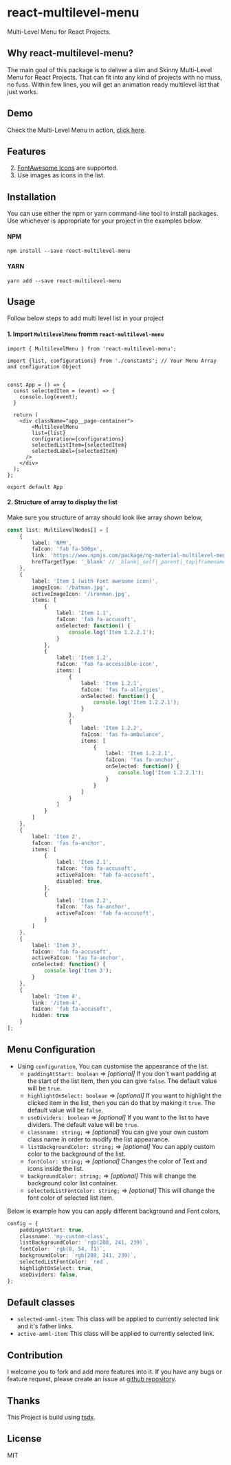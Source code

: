 # react-multilevel-menu

Multi-Level Menu for React Projects.

## Why react-multilevel-menu?

The main goal of this package is to deliver a slim and Skinny Multi-Level Menu for React Projects. That can fit into any kind of projects with no muss, no fuss. Within few lines, you will get an animation ready multilevel list that just works.

## Demo

Check the Multi-Level Menu in action, [click here](https://demo.codershood.info/react-multilevel-menu/).

## Features
2. [FontAwesome Icons](https://fontawesome.com/v4.7.0/icons/) are supported.
3. Use images as icons in the list.

## Installation
You can use either the npm or yarn command-line tool to install packages. Use whichever is appropriate for your project in the examples below.

#### NPM
```  
npm install --save react-multilevel-menu
```
        
#### YARN
```          
yarn add --save react-multilevel-menu
```
        
## Usage
Follow below steps to add multi level list in your project

#### 1. Import `MultilevelMenu` fromm `react-multilevel-menu`

```tsx
import { MultilevelMenu } from 'react-multilevel-menu';

import {list, configurations} from './constants'; // Your Menu Array and configuration Object


const App = () => {
  const selectedItem = (event) => {
    console.log(event);
  }

  return (
    <div className="app__page-container">
        <MultilevelMenu 
        list={list} 
        configuration={configurations} 
        selectedListItem={selectedItem} 
        selectedLabel={selectedItem}
      />
    </div>
  );
};

export default App
```  

#### 2. Structure of array to display the list

Make sure you structure of array should look like array shown below,     
```typescript
const list: MultilevelNodes[] = [
    {
        label: 'NPM',
        faIcon: 'fab fa-500px',
        link: 'https://www.npmjs.com/package/ng-material-multilevel-menu',
        hrefTargetType: '_blank' // _blank|_self|_parent|_top|framename
    },
    {
        label: 'Item 1 (with Font awesome icon)',
        imageIcon: '/batman.jpg',
        activeImageIcon: '/ironman.jpg',
        items: [
            {
                label: 'Item 1.1',
                faIcon: 'fab fa-accusoft',
                onSelected: function() {
                    console.log('Item 1.2.2.1');
                }
            },
            {
                label: 'Item 1.2',
                faIcon: 'fab fa-accessible-icon',
                items: [
                    {
                        label: 'Item 1.2.1',
                        faIcon: 'fas fa-allergies',
                        onSelected: function() {
                            console.log('Item 1.2.2.1');
                        }
                    },
                    {
                        label: 'Item 1.2.2',
                        faIcon: 'fas fa-ambulance',
                        items: [
                            {
                                label: 'Item 1.2.2.1',
                                faIcon: 'fas fa-anchor',
                                onSelected: function() {
                                    console.log('Item 1.2.2.1');
                                }
                            }
                        ]
                    }
                ]
            }
        ]
    },
    {
        label: 'Item 2',
        faIcon: 'fas fa-anchor', 
        items: [
            {
                label: 'Item 2.1',
                faIcon: 'fab fa-accusoft',
                activeFaIcon: 'fab fa-accusoft',
                disabled: true,
            },
            {
                label: 'Item 2.2',
                faIcon: 'fas fa-anchor', 
                activeFaIcon: 'fab fa-accusoft',
            }
        ]
    },
    {
        label: 'Item 3',
        faIcon: 'fab fa-accusoft',
        activeFaIcon: 'fas fa-anchor', 
        onSelected: function() {
            console.log('Item 3');
        }
    },
    {
        label: 'Item 4',
        link: '/item-4',
        faIcon: 'fab fa-accusoft',
        hidden: true
    }
];
```

## Menu Configuration

- Using ```configuration```, You can customise the appearance of the list.
    * ```paddingAtStart: boolean``` => *[optional]* If you don't want padding at the start of the list item, then you can give ```false```. The default value will be ```true```.
    * ```highlightOnSelect: boolean``` => *[optional]* If you want to highlight the clicked item in the list, then you can do that by making it ```true```. The default value will be ```false```.
    * ```useDividers: boolean``` => *[optional]* If you want to the list to have dividers. The default value will be ```true```.
    * ```classname: string;``` => *[optional]* You can give your own custom class name in order to modify the list appearance. 
    * ```listBackgroundColor: string;``` => *[optional]* You can apply custom color to the background of the list.
    * ```fontColor: string;``` => *[optional]* Changes the color of Text and icons inside the list.
    * ```backgroundColor: string;``` => *[optional]* This will change the background color list container.
    * ```selectedListFontColor: string;``` => *[optional]* This will change the font color of selected list item.

Below is example how you can apply different background and Font colors,
```typescript
config = {
    paddingAtStart: true,
    classname: 'my-custom-class',
    listBackgroundColor: `rgb(208, 241, 239)`,
    fontColor: `rgb(8, 54, 71)`,
    backgroundColor: `rgb(208, 241, 239)`,
    selectedListFontColor: `red`,
    highlightOnSelect: true,
    useDividers: false,
};
```

## Default classes
* ```selected-amml-item```: This class will be applied to currently selected link and it's father links.
* ```active-amml-item```: This class will be applied to currently selected link.

## Contribution

I welcome you to fork and add more features into it. If you have any bugs or feature request, please create an issue at [github repository](https://github.com/ShankyTiwari/react-multilevel-menu/issues).


## Thanks

This Project is build using [tsdx](https://tsdx.io/).

## License

MIT
